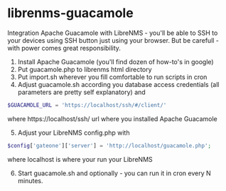 # librenms-guacamole
Integration Apache Guacamole with LibreNMS - you'll be able to SSH to your devices using SSH button just using your browser. But be carefull - with power comes great responsibility. 

1. Install Apache Guacamole (you'll find dozen of how-to's in google)
2. Put guacamole.php to librenms html directory
3. Put import.sh wherever you fill comfortable to run scripts in cron
4. Adjust guacamole.sh according you database access credentials (all parameters are pretty self explanatory) and
```php
$GUACAMOLE_URL = 'https://localhost/ssh/#/client/'
```
where https://localhost/ssh/ url where you installed Apache Guacamole

5. Adjust your LibreNMS config.php with
```php
$config['gateone']['server'] = 'http://localhost/guacamole.php';
```
where localhost is where your run your LibreNMS

6. Start guacamole.sh and optionally - you can run it in cron every N minutes.